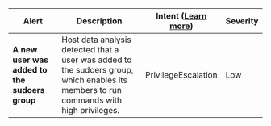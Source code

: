 |Alert|Description|Intent ([Learn more](#intentions))|Severity|
|----|----|:----:|--|
|**A new user was added to the sudoers group**|Host data analysis detected that a user was added to the sudoers group, which enables its members to run commands with high privileges.|PrivilegeEscalation|Low|


